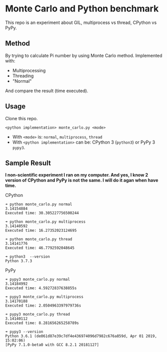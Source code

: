 # Monte Carlo and Python benchmark

This repo is an experiment about GIL, multiprocess vs thread, CPython vs PyPy.

## Method

By trying to calculate Pi number by using Monte Carlo method. Implemented with:
* Multiprocessing
* Threading
* "Normal"

And compare the result (time executed).

## Usage

Clone this repo.

```
<python implementation> monte_carlo.py <mode>
```

* With `<mode>` is: `normal`, `multiprocess`, `thread`
* With `<python implementation>` can be: CPython 3 (`python3`) or PyPy 3 `pypy3`.

## Sample Result

__I non-scientific experiment I ran on my computer. And yes, I know 2 version of CPython and PyPy is not the same. I will do it agan when have time.__

CPython

```
➜ python monte_carlo.py normal 
3.14154884
Executed time: 30.305227756500244

➜ python monte_carlo.py multiprocess
3.14140592
Executed time: 16.27352023124695

➜ python monte_carlo.py thread 
3.14141776
Executed time: 46.7792592048645
```

```
➜ python3  --version 
Python 3.7.3
```

PyPy

```
➜ pypy3 monte_carlo.py normal  
3.14184992
Executed time: 4.59272837638855s

➜ pypy3 monte_carlo.py multiprocess                      
3.14170188
Executed time: 2.0504963397979736s

➜ pypy3 monte_carlo.py thread                             
3.14140112
Executed time: 8.281656265258789s
```

```
➜ pypy3 --version              
Python 3.6.1 (de061d87e39c7df4e436974096d7982c676a859d, Apr 01 2019, 15:02:06)
[PyPy 7.1.0-beta0 with GCC 8.2.1 20181127]
```
